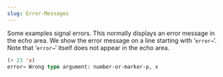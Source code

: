 ```yaml
---
slug: Error-Messages
---
```


Some examples signal errors. This normally displays an error message in the echo area. We show the error message on a line starting with ‘`error→`’. Note that ‘`error→`’ itself does not appear in the echo area.

```lisp
(+ 23 'x)
error→ Wrong type argument: number-or-marker-p, x
```
